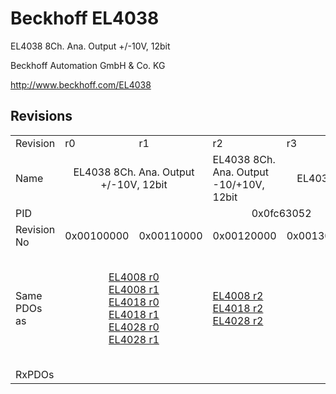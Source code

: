 # Beckhoff EL4038

EL4038 8Ch. Ana. Output +/-10V, 12bit

Beckhoff Automation GmbH & Co. KG

http://www.beckhoff.com/EL4038

## Revisions
<table>
<tr>
<td>Revision</td>
<td>r0</td>
<td>r1</td>
<td>r2</td>
<td>r3</td>
<td>r4</td>
<td>r5</td>
</tr>
<tr>
<td>Name</td>
<td colspan=2 align="center">EL4038 8Ch. Ana. Output +/-10V, 12bit</td>
<td>EL4038 8Ch. Ana. Output -10/+10V, 12bit</td>
<td colspan=3 align="center">EL4038 8Ch. Ana. Output +/-10V, 12bit</td>
</tr>
<tr>
<td>PID</td>
<td colspan=6 align="center">0x0fc63052</td>
</tr>
<tr>
<td>Revision No</td>
<td>0x00100000</td>
<td>0x00110000</td>
<td>0x00120000</td>
<td>0x00130000</td>
<td>0x00140000</td>
<td>0x00150000</td>
</tr>
<tr>
<td>Same PDOs as</td>
<td colspan=2 align="center"><a href="EL4008.md">EL4008 r0</a><br/><a href="EL4008.md">EL4008 r1</a><br/><a href="EL4018.md">EL4018 r0</a><br/><a href="EL4018.md">EL4018 r1</a><br/><a href="EL4028.md">EL4028 r0</a><br/><a href="EL4028.md">EL4028 r1</a></td>
<td><a href="EL4008.md">EL4008 r2</a><br/><a href="EL4018.md">EL4018 r2</a><br/><a href="EL4028.md">EL4028 r2</a></td>
<td colspan=2 align="center"><a href="EJ4008.md">EJ4008 r4</a><br/><a href="EJ4018.md">EJ4018 r0</a><br/><a href="EL4008.md">EL4008 r3</a><br/><a href="EL4008.md">EL4008 r4</a><br/><a href="EL4018.md">EL4018 r3</a><br/><a href="EL4018.md">EL4018 r4</a><br/><a href="EL4028.md">EL4028 r3</a><br/><a href="EL4028.md">EL4028 r4</a><br/><a href="EL4028.md">EL4028 r5</a></td>
<td><a href="EL4008.md">EL4008 r5</a><br/><a href="EL4018.md">EL4018 r5</a><br/><a href="EL4028.md">EL4028 r6</a></td>
</tr>
<tr>
<td>RxPDOs</td>
<td colspan=6 align="left"></td>
</tr>
</table>
